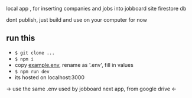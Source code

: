 local app , for inserting companies and jobs into jobboard site firestore db

dont publish, just build and use on your computer for now 

## run this 
 - `$ git clone ...`
 - `$ npm i`
 - copy [example.env](.env.example), rename as '.env', fill in values
 - `$ npm run dev`
 - its hosted on localhost:3000

-> use the same .env used by jobboard next app, from google drive <-

